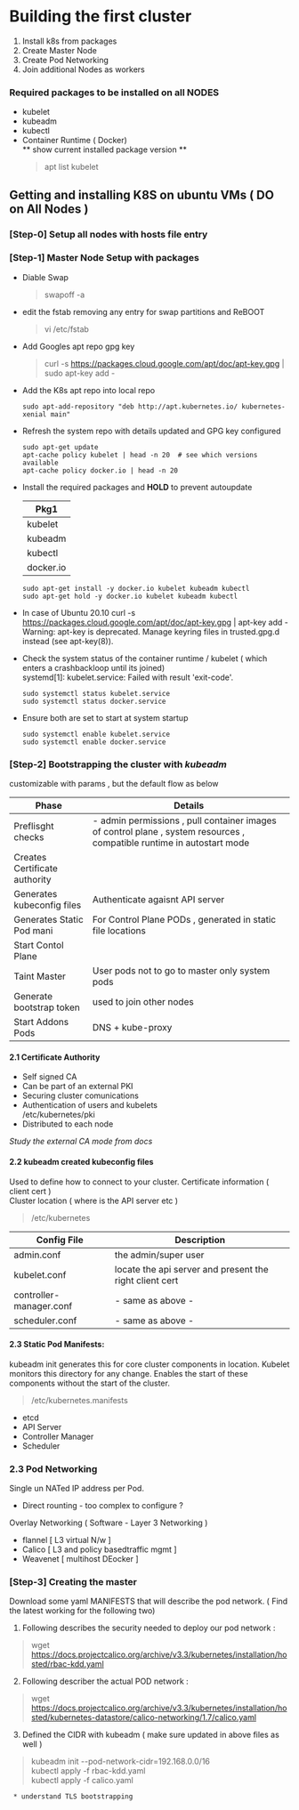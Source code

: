 
# Building the first cluster

1) Install k8s from packages  
2) Create Master Node  
3) Create Pod Networking  
4) Join additional Nodes as workers  


### Required packages  to be installed on all NODES
- kubelet  
- kubeadm  
- kubectl  
- Container Runtime ( Docker)  
  ** show current installed package version **   
   >  apt list kubelet

## Getting and installing K8S on ubuntu VMs ( DO on All Nodes )


### [Step-0] Setup all nodes with hosts file entry
   

### [Step-1] Master Node Setup with packages
   - Diable Swap  
      > swapoff -a
   - edit the fstab removing any entry for swap partitions and ReBOOT
      > vi /etc/fstab
     
   - Add Googles apt repo gpg key  
      > curl -s https://packages.cloud.google.com/apt/doc/apt-key.gpg | sudo apt-key add -
     
   - Add the K8s apt repo into local repo  
     ``` 
     sudo apt-add-repository "deb http://apt.kubernetes.io/ kubernetes-xenial main"
     ```

   - Refresh the system repo with details updated and GPG key configured  
       ```
       sudo apt-get update
       apt-cache policy kubelet | head -n 20  # see which versions available
       apt-cache policy docker.io | head -n 20  
       ```
   - Install the required packages and __HOLD__ to prevent autoupdate
     
     | Pkg1 |   
     |---|  
     |kubelet| 
     |kubeadm|
     |kubectl|
     |docker.io|
     
     ```
     sudo apt-get install -y docker.io kubelet kubeadm kubectl  
     sudo apt-get hold -y docker.io kubelet kubeadm kubectl    
     ```
     
   - In case of Ubuntu 20.10 
       curl -s https://packages.cloud.google.com/apt/doc/apt-key.gpg | apt-key add -
       Warning: apt-key is deprecated. Manage keyring files in trusted.gpg.d instead (see apt-key(8)).
       
      


   - Check the system status of the container runtime / kubelet ( which enters a crashbackloop until its joined)     
        systemd[1]: kubelet.service: Failed with result 'exit-code'.

     ```
     sudo systemctl status kubelet.service  
     sudo systemctl status docker.service
     ```
     

   - Ensure both are set to start at system startup
      ```
      sudo systemctl enable kubelet.service  
      sudo systemctl enable docker.service
      ```  
### [Step-2]  Bootstrapping the cluster with *kubeadm*  
  customizable with params , but the default flow as below

 | Phase | Details | 
 |---|---| 
 | Preflisght checks | - admin permissions , pull container images of control plane , system resources , compatible runtime in autostart mode  |
 | Creates Certificate authority |  |  
 | Generates kubeconfig files | Authenticate agaisnt API server |  
 | Generates Static Pod mani |  For Control Plane PODs , generated in static file locations|  
 | Start Contol Plane|  |  
 | Taint Master | User pods not to go to master only system pods |  
 | Generate bootstrap token  | used to join other nodes |  
 | Start Addons Pods | DNS + kube-proxy |  

 
#### 2.1 Certificate Authority  
  
 - Self signed CA  
 - Can be part of an external PKI  
 - Securing cluster comunications   
 - Authentication of users and kubelets   
    /etc/kubernetes/pki  
 - Distributed to each node    

 *Study the external CA mode from docs*  

#### 2.2 kubeadm created kubeconfig files
  Used to define how to connect to your cluster.
    Certificate information ( client cert )   
    Cluster location ( where is the API server etc )
 
 > /etc/kubernetes

  | Config File | Description |  
  |---|---|
  |admin.conf|the admin/super user|
  |kubelet.conf| locate the api server and present the right client cert |
  |controller-manager.conf| - same as above - |
  |scheduler.conf| - same as above -|


####  2.3 Static Pod Manifests:  
 kubeadm init generates this for core cluster components in location. Kubelet monitors this directory for any change.
 Enables the start of these components without the start of the cluster.
  > /etc/kubernetes.manifests  

   - etcd  
   - API Server   
   - Controller Manager    
   - Scheduler  

###  2.3 Pod Networking   

  Single un NATed IP address per Pod.
  - Direct rounting - too complex to configure ?

  Overlay Networking ( Software -  Layer 3 Networking )
   - flannel [ L3 virtual N/w ]
   - Calico [ L3 and policy basedtraffic mgmt ]
   - Weavenet [ multihost DEocker ]

### [Step-3] Creating the master

  Download some yaml MANIFESTS that will describe the pod network. ( Find the latest working for the following two)
 
 1. Following describes the security needed to deploy our pod network :   
  > wget https://docs.projectcalico.org/archive/v3.3/kubernetes/installation/hosted/rbac-kdd.yaml

 2. Following describer the actual POD network : 
  > wget https://docs.projectcalico.org/archive/v3.3/kubernetes/installation/hosted/kubernetes-datastore/calico-networking/1.7/calico.yaml 
 

 3. Defined the CIDR with kubeadm ( make sure updated in above files as well ) 
  > kubeadm init --pod-network-cidr=192.168.0.0/16  
  > kubectl apply -f rbac-kdd.yaml  
  > kubectl apply -f calico.yaml  

  ```
   * understand TLS bootstrapping
  ```

  
